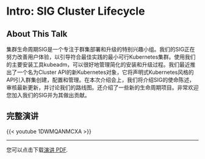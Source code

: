 # Intro: SIG Cluster Lifecycle


<!--more-->

## About This Talk

集群生命周期SIG是一个专注于群集部署和升级的特别兴趣小组。我们的SIG正在努力改善用户体验，以引导符合最佳实践的最小可行Kubernetes集群。使用我们的主要安装工具kubeadm，可以很好地管理简化的安装和升级过程。我们最近推出了一个名为Cluster API的新Kubernetes对象，它将声明式Kubernetes风格的API引入群集创建，配置和管理。在本次介绍会上，我们将介绍SIG的使命陈述，审核最新更新，并讨论我们的路线图。还介绍了一些新的生命周期项目。非常欢迎您加入我们的SIG并为其做出贡献。

## 完整演讲

{{< youtube 1DWMQANMCXA >}}

---

您可以点击下载[演讲 PDF](https://static.sched.com/hosted_files/kccncosschn19chi/f6/2019%20KubeConChina%20-%20SCL-Intro.pdf).

